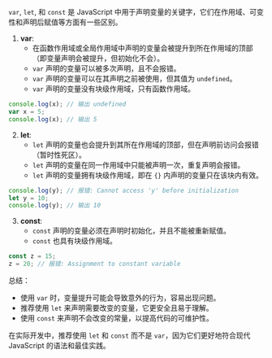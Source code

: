 `var`, `let`, 和 `const` 是 JavaScript 中用于声明变量的关键字，它们在作用域、可变性和声明后赋值等方面有一些区别。

1. **var**:
   - 在函数作用域或全局作用域中声明的变量会被提升到所在作用域的顶部（即变量声明会被提升，但初始化不会）。
   - `var` 声明的变量可以被多次声明，且不会报错。
   - `var` 声明的变量可以在其声明之前被使用，但其值为 `undefined`。
   - `var` 声明的变量没有块级作用域，只有函数作用域。

```javascript
console.log(x); // 输出 undefined
var x = 5;
console.log(x); // 输出 5
```

2. **let**:
   - `let` 声明的变量也会提升到其所在作用域的顶部，但在声明前访问会报错（暂时性死区）。
   - `let` 声明的变量在同一作用域中只能被声明一次，重复声明会报错。
   - `let` 声明的变量拥有块级作用域，即在 `{}` 内声明的变量只在该块内有效。

```javascript
console.log(y); // 报错: Cannot access 'y' before initialization
let y = 10;
console.log(y); // 输出 10
```

3. **const**:
   - `const` 声明的变量必须在声明时初始化，并且不能被重新赋值。
   - `const` 也具有块级作用域。

```javascript
const z = 15;
z = 20; // 报错: Assignment to constant variable
```

总结：
- 使用 `var` 时，变量提升可能会导致意外的行为，容易出现问题。
- 推荐使用 `let` 来声明需要改变的变量，它更安全且易于理解。
- 使用 `const` 来声明不会改变的常量，以提高代码的可维护性。

在实际开发中，推荐使用 `let` 和 `const` 而不是 `var`，因为它们更好地符合现代 JavaScript 的语法和最佳实践。